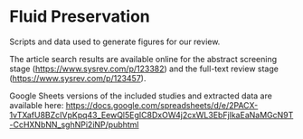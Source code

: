 # Fluid Preservation

Scripts and data used to generate figures for our review. 

The article search results are available online for the abstract screening stage (https://www.sysrev.com/p/123382) and the full-text review stage (https://www.sysrev.com/p/123457).

Google Sheets versions of the included studies and extracted data are available here: https://docs.google.com/spreadsheets/d/e/2PACX-1vTXafU8BZcIVpKpq43_EewQl5EgIC8DxOW4j2cxWL3EbFjlkaEaNaMGcN9T-CcHXNbNN_sghNPi2iNP/pubhtml 
